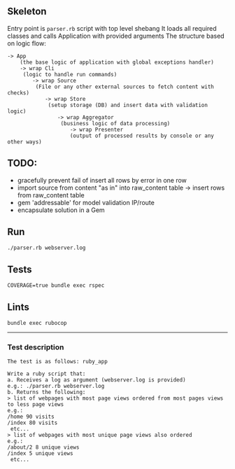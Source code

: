 ## Skeleton

Entry point is `parser.rb` script with top level shebang
It loads all required classes and calls Application with provided arguments
The structure based on logic flow:
```
-> App
    (the base logic of application with global exceptions handler)
    -> wrap Cli
     (logic to handle run commands)
        -> wrap Source
         (File or any other external sources to fetch content with checks)
            -> wrap Store
             (setup storage (DB) and insert data with validation logic)
                -> wrap Aggregator
                 (business logic of data processing)
                    -> wrap Presenter
                    (output of processed results by console or any other ways)
```
## TODO:
- gracefully prevent fail of insert all rows by error in one row
- import source from content "as in" into raw_content table -> insert rows from raw_content table
- gem 'addressable' for model validation IP/route
- encapsulate solution in a Gem

## Run

    ./parser.rb webserver.log

## Tests

    COVERAGE=true bundle exec rspec

## Lints

    bundle exec rubocop

______________
### Test description

```
The test is as follows: ruby_app

Write a ruby script that:
a. Receives a log as argument (webserver.log is provided)
e.g.: ./parser.rb webserver.log
b. Returns the following:
> list of webpages with most page views ordered from most pages views to less page views
e.g.:
/home 90 visits 
/index 80 visits
 etc... 
> list of webpages with most unique page views also ordered
e.g.:
/about/2 8 unique views
/index 5 unique views
 etc...
```

